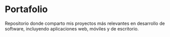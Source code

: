# Portafolio
Repositorio donde comparto mis proyectos más relevantes en desarrollo de software, incluyendo aplicaciones web, móviles y de escritorio.
